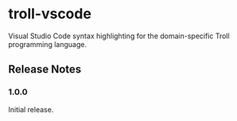 # troll-vscode

Visual Studio Code syntax highlighting for the domain-specific Troll programming language.

## Release Notes

### 1.0.0

Initial release.
